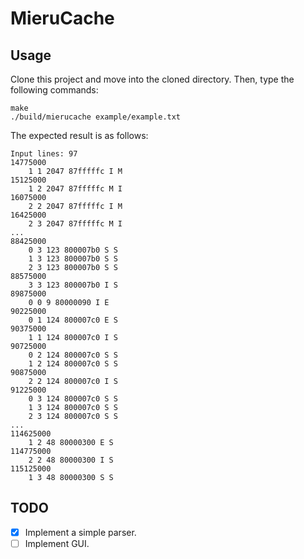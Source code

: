 # MieruCache

## Usage

Clone this project and move into the cloned directory.
Then, type the following commands:

```
make
./build/mierucache example/example.txt
```

The expected result is as follows:

```
Input lines: 97
14775000
	1 1 2047 87fffffc I M
15125000
	1 2 2047 87fffffc M I
16075000
	2 2 2047 87fffffc I M
16425000
	2 3 2047 87fffffc M I
...
88425000
	0 3 123 800007b0 S S
	1 3 123 800007b0 S S
	2 3 123 800007b0 S S
88575000
	3 3 123 800007b0 I S
89875000
	0 0 9 80000090 I E
90225000
	0 1 124 800007c0 E S
90375000
	1 1 124 800007c0 I S
90725000
	0 2 124 800007c0 S S
	1 2 124 800007c0 S S
90875000
	2 2 124 800007c0 I S
91225000
	0 3 124 800007c0 S S
	1 3 124 800007c0 S S
	2 3 124 800007c0 S S
...
114625000
	1 2 48 80000300 E S
114775000
	2 2 48 80000300 I S
115125000
	1 3 48 80000300 S S
```

## TODO

- [X] Implement a simple parser.
- [ ] Implement GUI.
